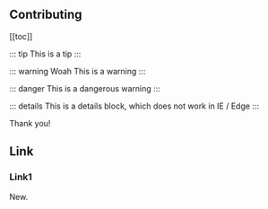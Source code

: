 ## Contributing

[[toc]]

::: tip
This is a tip
:::

::: warning Woah
This is a warning
:::

::: danger
This is a dangerous warning
:::

::: details
This is a details block, which does not work in IE / Edge
:::

Thank you!

## Link

### Link1

New.